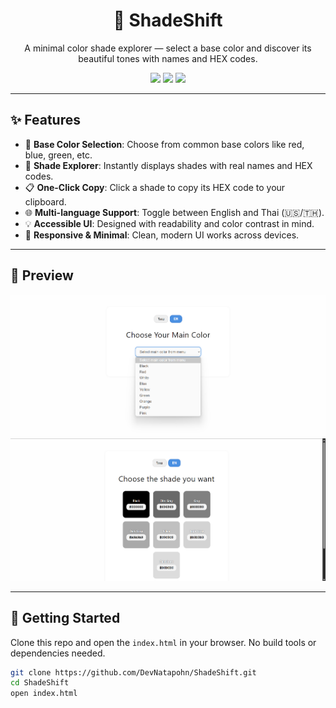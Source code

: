 <h1 align="center">🎨 ShadeShift</h1>
<p align="center">
  A minimal color shade explorer — select a base color and discover its beautiful tones with names and HEX codes.
</p>

<p align="center">
  <img src="https://img.shields.io/badge/HTML5-%23E34F26.svg?&style=flat&logo=html5&logoColor=white"/>
  <img src="https://img.shields.io/badge/CSS3-%231572B6.svg?&style=flat&logo=css3&logoColor=white"/>
  <img src="https://img.shields.io/badge/JavaScript-%23F7DF1E.svg?&style=flat&logo=javascript&logoColor=black"/>
</p>

---

## ✨ Features

- 🎯 **Base Color Selection**: Choose from common base colors like red, blue, green, etc.
- 🌈 **Shade Explorer**: Instantly displays shades with real names and HEX codes.
- 📋 **One-Click Copy**: Click a shade to copy its HEX code to your clipboard.
- 🌐 **Multi-language Support**: Toggle between English and Thai (🇺🇸/🇹🇭).
- 💡 **Accessible UI**: Designed with readability and color contrast in mind.
- 📱 **Responsive & Minimal**: Clean, modern UI works across devices.

---

## 📸 Preview

<img src="./preview.png" alt="ShadeShift Screenshot" width="700"/>
<img src="./preview_1.png" alt="ShadeShift Screenshot" width="700"/>

---

## 🚀 Getting Started

Clone this repo and open the `index.html` in your browser. No build tools or dependencies needed.

```bash
git clone https://github.com/DevNatapohn/ShadeShift.git
cd ShadeShift
open index.html
